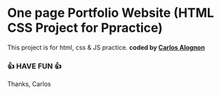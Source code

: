 # One page Portfolio Website (HTML CSS Project for Ppractice)

This project is for html, css  &amp; JS practice.
<b>coded by [Carlos Alognon](https://github.com/Piscarocarlos)</b>
### 👍 HAVE FUN 👍
Thanks, Carlos